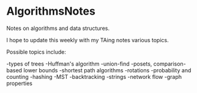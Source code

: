 # AlgorithmsNotes
Notes on algorithms and data structures.

I hope to update this weekly with my TAing notes various topics. 

Possible topics include:

-types of trees
-Huffman's algorithm
-union-find 
-posets, comparison-based lower bounds
-shortest path algorithms
-rotations
-probability and counting
-hashing
-MST
-backtracking
-strings
-network flow
-graph properties
